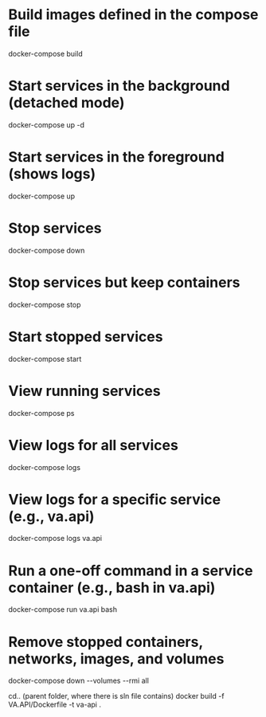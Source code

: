 # Build images defined in the compose file
docker-compose build

# Start services in the background (detached mode)
docker-compose up -d

# Start services in the foreground (shows logs)
docker-compose up

# Stop services
docker-compose down

# Stop services but keep containers
docker-compose stop

# Start stopped services
docker-compose start

# View running services
docker-compose ps

# View logs for all services
docker-compose logs

# View logs for a specific service (e.g., va.api)
docker-compose logs va.api

# Run a one-off command in a service container (e.g., bash in va.api)
docker-compose run va.api bash

# Remove stopped containers, networks, images, and volumes
docker-compose down --volumes --rmi all


cd.. (parent folder, where there is sln file contains)
docker build -f VA.API/Dockerfile -t va-api .